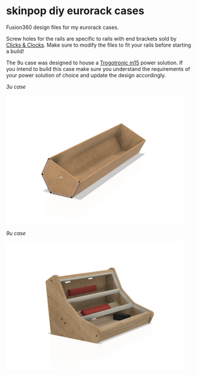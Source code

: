 # skinpop diy eurorack cases
Fusion360 design files for my eurorack cases.

Screw holes for the rails are specific to rails with end brackets sold by [Clicks & Clocks](https://clicksclocks.de/). 
Make sure to modify the files to fit your rails before starting a build!

The 9u case was designed to house a [Trogotronic m15](https://www.trogotronic.com/product/m15/) power solution. If you intend to build this case make sure you understand the requirements of your power solution of choice and update the design accordingly. 

*3u case*

<img src="3u.jpg" width="480"/>

*9u case*

<img src="9u.jpg" width="480"/>


